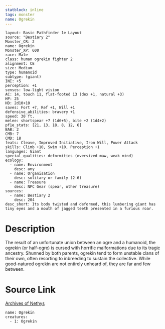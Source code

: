 ```yaml
---
statblock: inline
tags: monster
name: Ogrekin
---
```

```statblock
layout: Basic Pathfinder 1e Layout
source: "Bestiary 2"
Monster_CR: 2
name: Ogrekin
Monster_XP: 600
race: Male
class: human ogrekin fighter 2
alignment: CE
size: Medium
type: humanoid
subtype: (giant)
INI: +5
perception: +1
senses: low-light vision
AC: 14, touch 11, flat-footed 13 (dex +1, natural +3)
HP: 25
HD: 2d10+10
saves: Fort +7, Ref +1, Will +1
defensive_abilities: bravery +1
speed: 30 ft.
melee: shortspear +7 (1d6+5), bite +2 (1d4+2)
pf1e_stats: [21, 13, 18, 8, 12, 6]
BAB: 2
CMB: 7
CMD: 18
feats: Cleave, Improved Initiative, Iron Will, Power Attack
skills: Climb +10, Swim +10, Perception +1
languages: Giant
special_qualities: deformities (oversized maw, weak mind)
ecology:
  - name: Environment
    desc: any
  - name: Organisation
    desc: solitary or family (2-6)
  - name: Treasure
    desc: NPC Gear (spear, other treasure)
sources:
  - name: Bestiary 2
    desc: 204
desc_short: Its body twisted and deformed, this lumbering giant has tiny eyes and a mouth of jagged teeth presented in a furious roar.
```
# Description
The result of an unfortunate union between an ogre and a humanoid, the ogrekin (or half-ogre) is cursed with horrific malformations due to its tragic ancestry. Shunned by both parents, ogrekin tend to form unstable clans of their own, often resorting to inbreeding to sustain the collective. While good-natured ogrekin are not entirely unheard of, they are far and few between.
# Source Link
[Archives of Nethys](https://aonprd.com/MonsterDisplay.aspx?ItemName=Ogrekin)
```encounter-table
name: Ogrekin
creatures:
  - 1: Ogrekin
```
